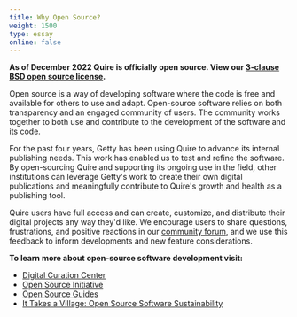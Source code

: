 ```yaml
---
title: Why Open Source?
weight: 1500
type: essay
online: false
---
```


**As of December 2022 Quire is officially open source. View our [3-clause BSD open source license](https://github.com/thegetty/quire/blob/main/LICENSE).**

Open source is a way of developing software where the code is free and available for others to use and adapt. Open-source software relies on both transparency and an engaged community of users. The community works together to both use and contribute to the development of the software and its code.

For the past four years, Getty has been using Quire to advance its internal publishing needs. This work has enabled us to test and refine the software. By open-sourcing Quire and supporting its ongoing use in the field, other institutions can leverage Getty's work to create their own digital publications and meaningfully contribute to Quire's growth and health as a publishing tool.

Quire users have full access and can create, customize, and distribute their digital projects any way they'd like. We encourage users to share questions, frustrations, and positive reactions in our [community forum](https://github.com/thegetty/quire/discussions), and we use this feedback to inform developments and new feature considerations.

**To learn more about open-source software development visit:**

- [Digital Curation Center](https://www.dcc.ac.uk/faq/open-source-software-and-open-standards)
- [Open Source Initiative](https://opensource.org/faq#osd)
- [Open Source Guides](https://opensource.guide/)
- [It Takes a Village: Open Source Software Sustainability](https://www.lyrasis.org/programs/Documents/ITAV_Interactive_Guidebook.pdf)
